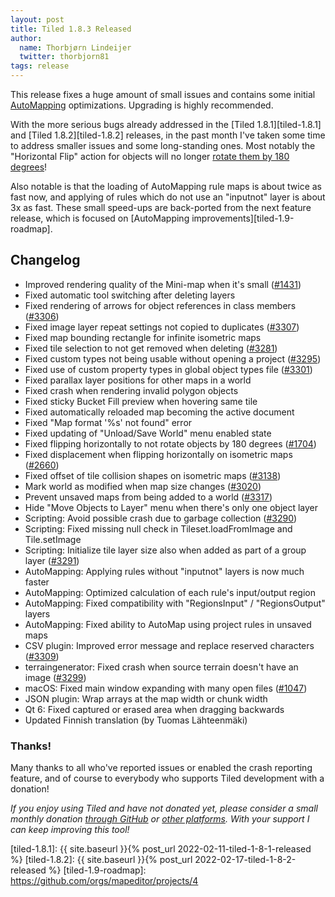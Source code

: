 ```yaml
---
layout: post
title: Tiled 1.8.3 Released
author:
  name: Thorbjørn Lindeijer
  twitter: thorbjorn81
tags: release
---
```


This release fixes a huge amount of small issues and contains some initial
[AutoMapping](https://doc.mapeditor.org/en/stable/manual/automapping/)
optimizations. Upgrading is highly recommended.

With the more serious bugs already addressed in the [Tiled 1.8.1][tiled-1.8.1]
and [Tiled 1.8.2][tiled-1.8.2] releases, in the past month I've taken some time
to address smaller issues and some long-standing ones. Most notably the
"Horizontal Flip" action for objects will no longer [rotate them by 180
degrees](https://github.com/mapeditor/tiled/issues/1704)!

Also notable is that the loading of AutoMapping rule maps is about twice as
fast now, and applying of rules which do not use an "inputnot" layer is about
3x as fast. These small speed-ups are back-ported from the next feature
release, which is focused on [AutoMapping improvements][tiled-1.9-roadmap].

Changelog
---------

*   Improved rendering quality of the Mini-map when it's small ([#1431](https://github.com/mapeditor/tiled/pull/1431))
*   Fixed automatic tool switching after deleting layers
*   Fixed rendering of arrows for object references in class members ([#3306](https://github.com/mapeditor/tiled/issues/3306))
*   Fixed image layer repeat settings not copied to duplicates ([#3307](https://github.com/mapeditor/tiled/issues/3307))
*   Fixed map bounding rectangle for infinite isometric maps
*   Fixed tile selection to not get removed when deleting ([#3281](https://github.com/mapeditor/tiled/issues/3281))
*   Fixed custom types not being usable without opening a project ([#3295](https://github.com/mapeditor/tiled/issues/3295))
*   Fixed use of custom property types in global object types file ([#3301](https://github.com/mapeditor/tiled/issues/3301))
*   Fixed parallax layer positions for other maps in a world
*   Fixed crash when rendering invalid polygon objects
*   Fixed sticky Bucket Fill preview when hovering same tile
*   Fixed automatically reloaded map becoming the active document
*   Fixed "Map format '%s' not found" error
*   Fixed updating of "Unload/Save World" menu enabled state
*   Fixed flipping horizontally to not rotate objects by 180 degrees ([#1704](https://github.com/mapeditor/tiled/issues/1704))
*   Fixed displacement when flipping horizontally on isometric maps ([#2660](https://github.com/mapeditor/tiled/issues/2660))
*   Fixed offset of tile collision shapes on isometric maps ([#3138](https://github.com/mapeditor/tiled/issues/3138))
*   Mark world as modified when map size changes ([#3020](https://github.com/mapeditor/tiled/issues/3020))
*   Prevent unsaved maps from being added to a world ([#3317](https://github.com/mapeditor/tiled/issues/3317))
*   Hide "Move Objects to Layer" menu when there's only one object layer
*   Scripting: Avoid possible crash due to garbage collection ([#3290](https://github.com/mapeditor/tiled/issues/3290))
*   Scripting: Fixed missing null check in Tileset.loadFromImage and Tile.setImage
*   Scripting: Initialize tile layer size also when added as part of a group layer ([#3291](https://github.com/mapeditor/tiled/issues/3291))
*   AutoMapping: Applying rules without "inputnot" layers is now much faster
*   AutoMapping: Optimized calculation of each rule's input/output region
*   AutoMapping: Fixed compatibility with "RegionsInput" / "RegionsOutput" layers
*   AutoMapping: Fixed ability to AutoMap using project rules in unsaved maps
*   CSV plugin: Improved error message and replace reserved characters ([#3309](https://github.com/mapeditor/tiled/issues/3309))
*   terraingenerator: Fixed crash when source terrain doesn't have an image ([#3299](https://github.com/mapeditor/tiled/issues/3299))
*   macOS: Fixed main window expanding with many open files ([#1047](https://github.com/mapeditor/tiled/issues/1047))
*   JSON plugin: Wrap arrays at the map width or chunk width
*   Qt 6: Fixed captured or erased area when dragging backwards
*   Updated Finnish translation (by Tuomas Lähteenmäki)

### Thanks!

Many thanks to all who've reported issues or enabled the crash reporting
feature, and of course to everybody who supports Tiled development with a
donation!

_If you enjoy using Tiled and have not donated yet, please consider a small monthly donation [through GitHub](https://github.com/sponsors/bjorn) or [other platforms](https://www.mapeditor.org/donate). With your support I can keep improving this tool!_

[tiled-1.8.1]: {{ site.baseurl }}{% post_url 2022-02-11-tiled-1-8-1-released %}
[tiled-1.8.2]: {{ site.baseurl }}{% post_url 2022-02-17-tiled-1-8-2-released %}
[tiled-1.9-roadmap]: https://github.com/orgs/mapeditor/projects/4
